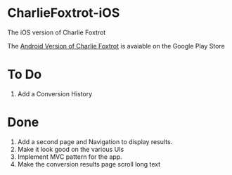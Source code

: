 # CharlieFoxtrot-iOS
The iOS version of Charlie Foxtrot

The [Android Version of Charlie Foxtrot](https://play.google.com/store/apps/details?id=net.lukegjpotter.app.charliefoxtrot) is avaiable on the Google Play Store

# To Do

 1. Add a Conversion History

# Done
 1. Add a second page and Navigation to display results.
 2. Make it look good on the various UIs
 3. Implement MVC pattern for the app.
 4. Make the conversion results page scroll long text
